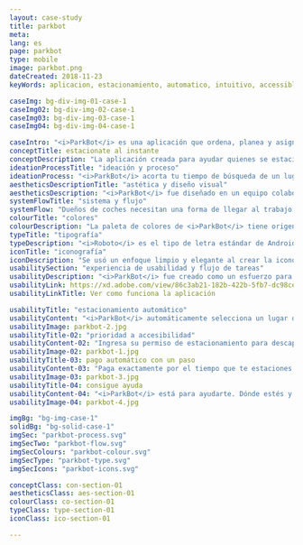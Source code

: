 ```yaml
---
layout: case-study
title: parkbot
meta:
lang: es
page: parkbot
type: mobile
image: parkbot.png
dateCreated: 2018-11-23
keyWords: aplicacion, estacionamiento, automatico, intuitivo, accessible, acessibilidad, ahora tiempo, alves, diseño

caseImg: bg-div-img-01-case-1
caseImg02: bg-div-img-02-case-1
caseImg03: bg-div-img-03-case-1
caseImg04: bg-div-img-04-case-1

caseIntro: "<i>ParkBot</i> es una aplicación que ordena, planea y asigna lugares de estacionar diariamente de acuerdo al tiempo y necesidades del usuario eficientemente para que todos usuarios encuentren su lugar."
conceptTitle: estacionate al instante
conceptDescription: "La aplicación creada para ayudar quienes se estacionan frecuentemente a encontrar su lugar eficientemente y ayudar a restringir los tiempos de espera y retrasos."
ideationProcessTitle: "ideación y proceso"
ideationProcess: "<i>ParkBot</i> acorta tu tiempo de búsqueda de un lugar de estacionamiento. Te proviene asignación de un lugar de estacionamiento intantáneamente al acercarse a un estacionamiento. Se encarga del pago del estacionamiento y de otras características diseñadas específicamente para mejorar tu experiencia."
aestheticsDescriptionTitle: "astética y diseño visual"
aestheticsDescription: "<i>ParkBot</i> fue diseñado en un equipo colaborativo para ayudar a mejorar la vida de los conductores con tiempo restringido. El bot de <i>ParkBot</i> también fue creado para humanizar y ser interactivo con la intención de conectar de forma personal con los usuarios."
systemFlowTitle: "sistema y flujo"
systemFlow: "Dueños de coches necesitan una forma de llegar al trabajo o escuela más facilmente sin tener que buscar o esperar por un lugar de estacionamiento"
colourTitle: "colores"
colourDescription: "La paleta de colores de <i>ParkBot</i> tiene origen de Google Material. Estos colores fueron seleccionados cuidadosamente para representar elegancia que los usuarios aprecian cuando tratan con una aplicación nueva."
typeTitle: "tipografía"
typeDescription: "<i>Roboto</i> es el tipo de letra estándar de Android y es la elección perfecta por su legibilidad a cualquier tamaño."
iconTitle: "iconografía"
iconDescription: "Se usó un enfoque limpio y elegante al crear la iconografía de la aplicación. Los íconos fueron diseñados para ser facilmente reconocidos e intuitívos incluso para usuarios nuevos."
usabilitySection: "experiencia de usabilidad y flujo de tareas"
usabilityDescription: "<i>ParkBot</i> fue creado como un esfuerzo para ayudar y guíar usuarios para empezar su día con una cosa menos de qué preocuparse; con asignación de estacionamiento automática, asistencia interactiva y pago del estacionamiento de un solo clicks."
usabilityLink: https://xd.adobe.com/view/86c3ab21-182b-422b-5fb7-dc98cee72042-f0f2/?fullscreen
usabilityLinkTitle: Ver como funciona la aplicación

usabilityTitle: "estacionamiento automático"
usabilityContent: "<i>ParkBot</i> automáticamente selecciona un lugar de estacionamiento y te informa dónde se encuentra el lugar de estacionamiento más óptimo."
usabilityImage: parkbot-2.jpg
usabilityTitle-02: "prioridad a accesibilidad"
usabilityContent-02: "Ingresa su permiso de estacionamiento para descapacitados. <i>ParkBot</i> te notificará exactamente dónde se encuentra es el lugar de estacionamiento de accesibilidad más cercano."
usabilityImage-02: parkbot-1.jpg
usabilityTitle-03: pago automático con un paso
usabilityContent-03: "Paga exactamente por el tiempo que te estaciones. Puedes escoger pago semanal, semestral o anual, un pago automatico conectado a Google Pay. Ya no te preocupes por encontrar el parquímetro."
usabilityImage-03: parkbot-3.jpg
usabilityTitle-04: consigue ayuda
usabilityContent-04: "<i>ParkBot</i> está para ayudarte. Dónde estés y cualquiera sea el problema, <i>ParkBot</i> está listo para ayudar. Además <i>ParkBot</i> recordará dónde estacionaste para que no lo tengas que hacer."
usabilityImage-04: parkbot-4.jpg

imgBg: "bg-img-case-1"
solidBg: "bg-solid-case-1"
imgSec: "parkbot-process.svg"
imgSecTwo: "parkbot-flow.svg"
imgSecColours: "parkbot-colour.svg"
imgSecType: "parkbot-type.svg"
imgSecIcons: "parkbot-icons.svg"

conceptClass: con-section-01
aestheticsClass: aes-section-01
colourClass: co-section-01
typeClass: type-section-01
iconClass: ico-section-01

---
```

